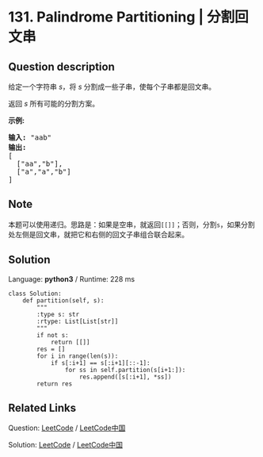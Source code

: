 # 131. Palindrome Partitioning | 分割回文串

## Question description

<!--If you want to use the English description, use <p>Given a string <em>s</em>, partition <em>s</em> such that every substring of the partition is a palindrome.</p>

<p>Return all possible palindrome partitioning of <em>s</em>.</p>

<p><strong>Example:</strong></p>

<pre>
<strong>Input:</strong>&nbsp;&quot;aab&quot;
<strong>Output:</strong>
[
  [&quot;aa&quot;,&quot;b&quot;],
  [&quot;a&quot;,&quot;a&quot;,&quot;b&quot;]
]
</pre>
 instead-->
<p>给定一个字符串 <em>s</em>，将<em> s </em>分割成一些子串，使每个子串都是回文串。</p>

<p>返回 <em>s</em> 所有可能的分割方案。</p>

<p><strong>示例:</strong></p>

<pre><strong>输入:</strong>&nbsp;&quot;aab&quot;
<strong>输出:</strong>
[
  [&quot;aa&quot;,&quot;b&quot;],
  [&quot;a&quot;,&quot;a&quot;,&quot;b&quot;]
]</pre>


## Note

本题可以使用递归。思路是：如果是空串，就返回`[[]]`；否则，分割`s`，如果分割处左侧是回文串，就把它和右侧的回文子串组合联合起来。


## Solution

Language: **python3**  /  Runtime: 228 ms

```python3
class Solution:
    def partition(self, s):
        """
        :type s: str
        :rtype: List[List[str]]
        """
        if not s:
            return [[]]
        res = []
        for i in range(len(s)):
            if s[:i+1] == s[:i+1][::-1]:
                for ss in self.partition(s[i+1:]):
                    res.append([s[:i+1], *ss])
        return res
```



## Related Links

Question: [LeetCode](https://leetcode.com/problems/palindrome-partitioning/description/)  /  [LeetCode中国](https://leetcode-cn.com/problems/palindrome-partitioning/description/)

Solution: [LeetCode](https://leetcode.com/articles/palindrome-partitioning/)  /  [LeetCode中国](https://leetcode-cn.com/articles/palindrome-partitioning/)
